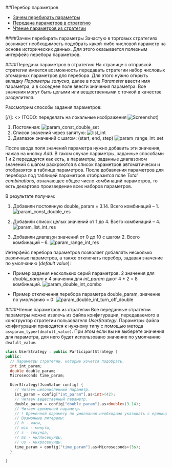 ##Перебор параметров

* [Зачем перебирать параметры](#intro)
* [Передача параметров в стратегию](#to_strategy)
* [Чтение параметров из стратегии](#from_strategy)

<a id="intro"></a>
####Зачем перебирать параметры
Зачастую в торговых стратегиях возникает необходимость подобрать какой-либо числовой параметр на основе исторических данных. Для этого оказывается полезным интерфейс перебора параметров.

<a id="to_strategy"></a>
####Передача параметров в стратегию
На странице с отправкой стратегии имеется возможность передавать стратегии набор числовых атомарных параметров для перебора. Для этого нужно открыть вкладку *Параметры запуска*, далее в поле *Parameter* ввести имя параметра, а в соседнее поле ввести значения параметра. Все значения могут быть целыми или вещественными с точкой в качестве разделителя.

Рассмотрим способы задания параметров:

[//]: <> (TODO: переделать на локальные изображения ![Screenshot](img/screenshot.png))

1. Постоянная:
![param_const_double_set](https://lh3.googleusercontent.com/-JVRLRYRSSKQ/VnA6C_4IrWI/AAAAAAAAAFA/SbOoXN2JeaQ/s0/param_const_double_set.png "Константный вещественный параметр")
2. Список значений через запятую:
![list_int](https://lh3.googleusercontent.com/-_4dkBZBEkGg/VnA2I27c88I/AAAAAAAAADE/CCnaD-bfp10/s0/param_list_int_set.png "Список целых значений")
3. Диапазон значений с шагом: (start, end, step)
![param_range_int_set](https://lh3.googleusercontent.com/-xcBtI-CIZBM/VnA3L-BOX3I/AAAAAAAAADw/rLAUPLcjoSo/s0/param_range_int_set.png "Диапазон значений от 0 до 10 с шагом 2")


После ввода поля значений параметра нужно добавить эти значения, нажав на кнопку *Add*. В таком случае параметры, заданные способами 1 и 2 передадутся как есть, а параметры, заданные диапазоном значений с шагом раскроются в список параметров автоматически и отобразятся в таблице параметров. После добавления параметров для перебора под таблицей параметров отобразится поле *Total combinations*,  означающее общее число комбинаций параметров, то есть декартово произведение всех наборов параметров.

В результате получим:

 1. Добавили постоянную double_param = 3.14. Всего комбинаций – 1.
![param_const_double_res](https://lh3.googleusercontent.com/-QF4NPJo_0Xk/VnA54K82etI/AAAAAAAAAE0/ye-PdSfb3FA/s0/param_const_double_res.png "Добавили постоянную double_param = 3.14]")

 2. Добавили список целых значений от 1 до 4. Всего комбинаций – 4.
![param_list_int_res](https://lh3.googleusercontent.com/-spMSUklQz5Q/VnA3wLSDzPI/AAAAAAAAAEA/jWbtGY7Vgq8/s0/param_list_int_res.png "Добавили список целых значений от 1 до 4")

 3. Добавили диапазон значений от 0 до 10 с шагом 2. Всего комбинаций – 6.
![param_range_int_res](https://lh3.googleusercontent.com/-LjXXdMWBtlc/VnA336r4n2I/AAAAAAAAAEM/ILgG_Q_l5k8/s0/param_range_int_res.png "Добавили диапазон значений от 0 до 10 с шагом 2")

Интерфейс перебора параметров позволяет добавлять несколько различных параметров, а также отключать перебор, задавая значение по умолчанию (*default value*):

 - Пример задания нескольких серий параметров. 2 значения для *double_param* и 4 значения для *int_param* дают 4 * 2 = 8 комбинаций.
![param_double_int_combo](https://lh3.googleusercontent.com/-sdQu4WaHgMk/VnA8SjdGwnI/AAAAAAAAAF0/P8sD8D_9u9A/s0/param_double_int_combo.png "Пример задания нескольких серий параметров")

 - Пример отключения перебора параметра double_param, значение по умолчанию = 0:
![param_double_int_turn_off_double](https://lh3.googleusercontent.com/-cf2RTnPdqKY/VnE5LydbgoI/AAAAAAAAAGk/Y1ZhCTFsE1o/s0/Screen+Shot+2015-12-16+at+13.11.52.png "Пример отключения перебора параметра double_param  ")


<a id="from_strategy"></a>
####Чтение параметров из стратегии
Все переданные стратегии параметры можно извлечь из файла конфигурации, передаваемого в конструктор стратегии пользователя *UserStrategy*. Параметры файла конфигурации приводятся к нужному типу с помощью метода `as<param_type>(deafult_value)`. При этом если вы не выберете значения для параметра, для него будет использовано значение по умолчанию `deafult_value`.
```cpp
class UserStrategy : public ParticipantStrategy {
public:
  // Параметры стратегии, которые хочется подобрать.
  int int_param;
  double double_param;
  Microseconds time_param;

  UserStrategy(JsonValue config) {
	// Читаем целочисленный параметр.
	int_param = config["int_param"].as<int>(42);
	// Читаем вещественный параметр.
	double_param = config["double_param"].as<double>(3.14);
	// Читаем временной параметр.
	// ! Временной параметр по умолчанию необходимо указывать с единицей измерения (литералом).
	// Возможные литералы:
	// h - часы,
	// min - минуты,
	// s - секунда,
	// ms - миллисекунды,
	// us - микросекунды.
	time_param = config["time_param"].as<Microseconds>(3s);
  }

}
```
